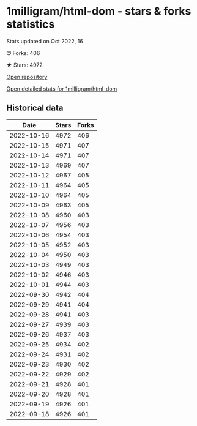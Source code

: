 # 1milligram/html-dom - stars & forks statistics

Stats updated on Oct 2022, 16

☋ Forks: 406

★ Stars: 4972

[Open repository](https://github.com/1milligram/html-dom)

[Open detailed stats for 1milligram/html-dom](https://reviewgithub.com/rep/1milligram/html-dom)

## Historical data
| Date | Stars | Forks |
|------|-------|-------|
| 2022-10-16 | 4972 | 406 | 
| 2022-10-15 | 4971 | 407 | 
| 2022-10-14 | 4971 | 407 | 
| 2022-10-13 | 4969 | 407 | 
| 2022-10-12 | 4967 | 405 | 
| 2022-10-11 | 4964 | 405 | 
| 2022-10-10 | 4964 | 405 | 
| 2022-10-09 | 4963 | 405 | 
| 2022-10-08 | 4960 | 403 | 
| 2022-10-07 | 4956 | 403 | 
| 2022-10-06 | 4954 | 403 | 
| 2022-10-05 | 4952 | 403 | 
| 2022-10-04 | 4950 | 403 | 
| 2022-10-03 | 4949 | 403 | 
| 2022-10-02 | 4946 | 403 | 
| 2022-10-01 | 4944 | 403 | 
| 2022-09-30 | 4942 | 404 | 
| 2022-09-29 | 4941 | 404 | 
| 2022-09-28 | 4941 | 403 | 
| 2022-09-27 | 4939 | 403 | 
| 2022-09-26 | 4937 | 403 | 
| 2022-09-25 | 4934 | 402 | 
| 2022-09-24 | 4931 | 402 | 
| 2022-09-23 | 4930 | 402 | 
| 2022-09-22 | 4929 | 402 | 
| 2022-09-21 | 4928 | 401 | 
| 2022-09-20 | 4928 | 401 | 
| 2022-09-19 | 4926 | 401 | 
| 2022-09-18 | 4926 | 401 | 

